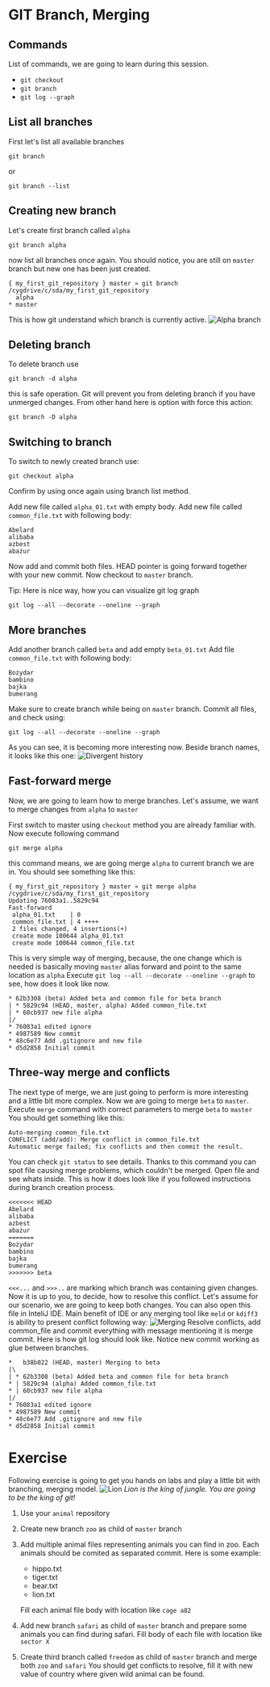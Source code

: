 # GIT Branch, Merging 

## Commands
List of commands, we are going to learn during this session.
- `git checkout`
- `git branch`
- `git log --graph`
## List all branches
First let's list all available branches
```
git branch
```
or
```
git branch --list
```
## Creating new branch
Let's create first branch called `alpha`
```
git branch alpha
```
now list all branches once again. You should notice, you are still on `master` branch but new one has been just created.
```
{ my_first_git_repository } master » git branch                            /cygdrive/c/sda/my_first_git_repository
  alpha
* master
```
This is how git understand which branch is currently active.
![Alpha branch](alpha.png)
## Deleting branch
To delete branch use
```
git branch -d alpha
```
this is safe operation. Git will prevent you from deleting branch if you have unmerged changes.
From other hand here is option with force this action:
```
git branch -D alpha
```
## Switching to branch
To switch to newly created branch use:
```
git checkout alpha
```
Confirm by using once again using branch list method.

Add new file called `alpha_01.txt` with empty body.
Add new file called `common_file.txt` with following body:
```
Abelard
alibaba
azbest
abażur
```
Now add and commit both files.
HEAD pointer is going forward together with your new commit.
Now checkout to `master` branch.  

Tip: Here is nice way, how you can visualize git log graph
```
git log --all --decorate --oneline --graph
```
## More branches
Add another branch called `beta` and add empty `beta_01.txt` 
Add file `common_file.txt` with following body:
```
Bożydar
bambino
bajka
bumerang
```
Make sure to create branch while being on `master` branch.
Commit all files, and check using:
```
git log --all --decorate --oneline --graph
```
As you can see, it is becoming more interesting now. Beside branch names, it looks like this one:
![Divergent history](divergent_history.png)

## Fast-forward merge
Now, we are going to learn how to merge branches. Let's assume, we want to merge changes from `alpha` to `master`

First switch to master using `checkout` method you are already familiar with.
Now execute following command 
```
git merge alpha
```
this command means, we are going merge `alpha` to current branch we are in.
You should see something like this:
```
{ my_first_git_repository } master » git merge alpha                                              /cygdrive/c/sda/my_first_git_repository
Updating 76083a1..5829c94
Fast-forward
 alpha_01.txt    | 0
 common_file.txt | 4 ++++
 2 files changed, 4 insertions(+)
 create mode 100644 alpha_01.txt
 create mode 100644 common_file.txt
```
This is very simple way of merging, because, the one change which is needed is basically moving `master` alias forward and point to the same location as `alpha`
Execute `git log --all --decorate --oneline --graph` to see, how does it look like now.
```
* 62b3308 (beta) Added beta and common file for beta branch
| * 5829c94 (HEAD, master, alpha) Added common_file.txt
| * 60cb937 new file alpha
|/
* 76083a1 edited ignore
* 4987589 New commit
* 48c6e77 Add .gitignore and new file
* d5d2858 Initial commit
```
## Three-way merge and conflicts
The next type of merge, we are just going to perform is more interesting and a little bit more complex.
Now we are going to merge `beta` to `master`.
Execute `merge` command with correct parameters to merge `beta` to `master`
You should get something like this:
```
Auto-merging common_file.txt
CONFLICT (add/add): Merge conflict in common_file.txt
Automatic merge failed; fix conflicts and then commit the result.
```
You can check `git status` to see details. Thanks to this command you can spot file causing merge problems, which couldn't be merged.
Open file and see whats inside. This is how it does look like if you followed instructions during branch creation process.
```
<<<<<<< HEAD
Abelard
alibaba
azbest
abażur
=======
Bożydar
bambino
bajka
bumerang
>>>>>>> beta
```
`<<<...` and `>>>..` are marking which branch was containing given changes. Now it is up to you, to decide, how to resolve this conflict.
Let's assume for our scenario, we are going to keep both changes.
You can also open this file in InteliJ IDE. Main benefit of IDE or any merging tool like `meld` or `kdiff3` is ability to present conflict following way:
![Merging](merging.jpg)
Resolve conflicts, add common_file and commit everything with message mentioning it is merge commit.
Here is how git log should look like. Notice new commit working as glue between branches.
```
*   b38b022 (HEAD, master) Merging to beta
|\
| * 62b3308 (beta) Added beta and common file for beta branch
* | 5829c94 (alpha) Added common_file.txt
* | 60cb937 new file alpha
|/
* 76083a1 edited ignore
* 4987589 New commit
* 48c6e77 Add .gitignore and new file
* d5d2858 Initial commit
```

# Exercise
Following exercise is going to get you hands on labs and play a little bit with branching, merging model.
![Lion](lion.jpg)
*Lion is the king of jungle. You are going to be the king of git!*

1. Use your `animal` repository
2. Create new branch `zoo` as child of `master` branch
3. Add multiple animal files representing animals you can find in zoo. Each animals should be comited as separated commit.
   Here is some example:
   - hippo.txt
   - tiger.txt
   - bear.txt
   - lion.txt
   
   Fill each animal file body with location like `cage a82`
4. Add new branch `safari` as child of `master` branch and prepare some animals you can find during safari. 
   Fill body of each file with location like `sector X`
5. Create third branch called `freedom` as child of `master` branch and merge both `zoo` and `safari` 
   You should get conflicts to resolve, fill it with new value of country where given wild animal can be found.
    
